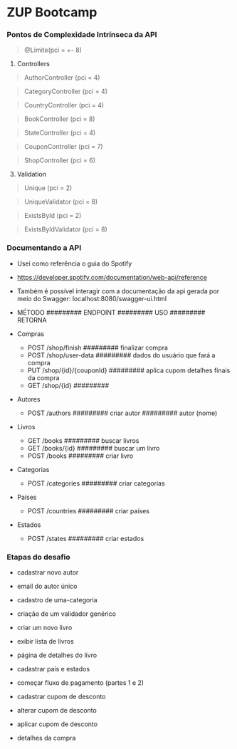 # ZUP Bootcamp

### Pontos de Complexidade Intrínseca da API 

> @Limite(pci = +- 8)


1. Controllers


> AuthorController (pci = 4)

> CategoryController (pci = 4)

> CountryController (pci = 4)

> BookController (pci = 8)

> StateController (pci = 4)

> CouponController (pci = 7)

> ShopController (pci = 6)


3. Validation 

> Unique (pci = 2)

> UniqueValidator (pci = 8)

> ExistsById (pci = 2)

> ExistsByIdValidator (pci = 8)


### Documentando a API

- Usei como referência o guia do Spotify 

- https://developer.spotify.com/documentation/web-api/reference

- Também é possível interagir com a documentação da api gerada por meio do Swagger: localhost:8080/swagger-ui.html


- MÉTODO   #########    ENDPOINT     #########       USO      #########    RETORNA


- Compras        
    - POST           /shop/finish       #########    finalizar compra
    - POST           /shop/user-data    #########  dados do usuário que fará a compra
    - PUT        /shop/{id}/{couponId}  ######### aplica cupom detalhes finais da compra
    - GET           /shop/{id}          #########                                     

- Autores
    - POST            /authors      #########     criar autor  #########   autor (nome)


- Livros
    - GET             /books        #########   buscar livros 
    - GET             /books/{id}   #########  buscar um livro
    - POST            /books        #########  criar livro


- Categorias
    - POST            /categories  #########   criar categorias


- Países
    - POST            /countries   #########   criar países


- Estados
    - POST            /states      #########   criar estados



### Etapas do desafio

- cadastrar novo autor

- email do autor único

- cadastro de uma-categoria

- criação de um validador genérico

- criar um novo livro

- exibir lista de livros

- página de detalhes do livro

- cadastrar país e estados

- começar fluxo de pagamento (partes 1 e 2)

- cadastrar cupom de desconto

- alterar cupom de desconto

- aplicar cupom de desconto

- detalhes da compra










